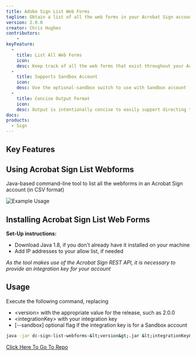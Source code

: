 ```yaml
---
title: Adobe Sign List Web Forms
tagline: Obtain a list of all the web forms in your Acrobat Sign account
version: 2.0.0
creator: Chris Hughes
contributors: 
    -
keyFeature:
  - 
    title: List All Web Forms
    icon: 
    desc: Keep track of all the web forms that exist throughout your Acrobat Sign account
  - 
    title: Supports Sandbox Account
    icon: 
    desc: Use the optional-sandbox switch to use with Sandbox account
  - 
    title: Concise Output Format
    icon: 
    desc: Output is intentionally concise to easily support directing to a CSV file for further analysis
docs: 
products: 
  - Sign
---
```



## Key Features

## Using Acrobat Sign List Webforms

Java-based command-line tool to list all the webforms in an Acrobat Sign account (in CSV format)

![Example Usage](https://github.com/dc/sign-list-webforms/images/example-usage.png)

## Installing Acrobat Sign List Web Forms

**Set-Up instructions:**
- Download Java 1.8, if you don't already have it installed on your machine
- Add IP addresses to your allow list, if needed

_As the tool makes use of the Acrobat Sign REST API, it is necessary to provide an integration key for your account_

## Usage

Execute the following command, replacing
- &lt;version&gt; with the appropriate value for the release, such as 2.0.0
- &lt;integrationKey&gt; with your integration key
- [--sandbox] optional flag if the integration key is for a Sandbox account

```bash
java -jar dc-sign-list-webforms-&lt;version&gt;.jar &lt;integrationKey&gt; [--sandbox]
```
<a href="https://github.com/adobe/dc-sign-list-templates">Click Here To Go To Repo</a>